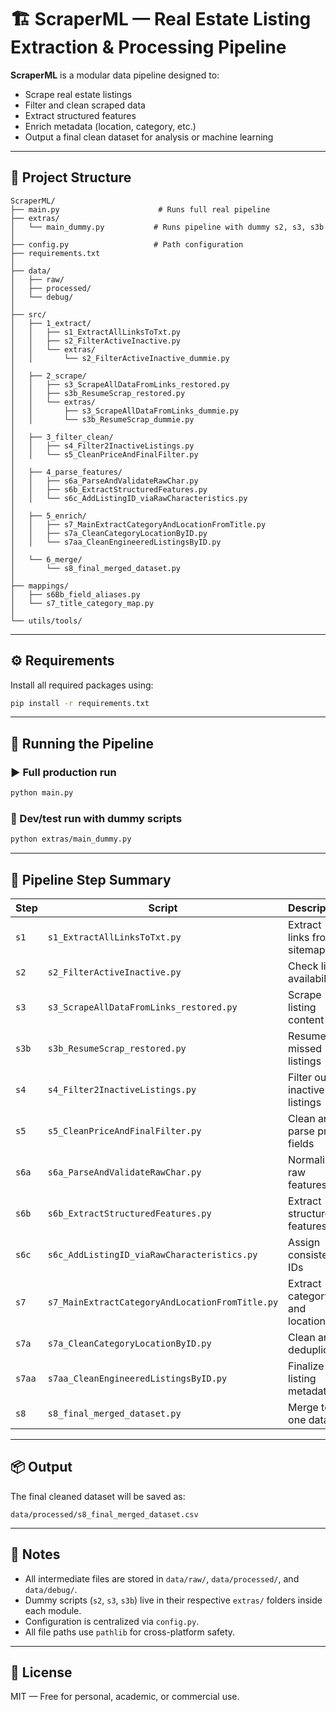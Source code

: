 # 🏗️ ScraperML — Real Estate Listing Extraction & Processing Pipeline

**ScraperML** is a modular data pipeline designed to:
- Scrape real estate listings
- Filter and clean scraped data
- Extract structured features
- Enrich metadata (location, category, etc.)
- Output a final clean dataset for analysis or machine learning

---

## 📂 Project Structure

```
ScraperML/
├── main.py                      # Runs full real pipeline
├── extras/
│   └── main_dummy.py           # Runs pipeline with dummy s2, s3, s3b
│
├── config.py                   # Path configuration
├── requirements.txt
│
├── data/
│   ├── raw/
│   ├── processed/
│   └── debug/
│
├── src/
│   ├── 1_extract/
│   │   ├── s1_ExtractAllLinksToTxt.py
│   │   ├── s2_FilterActiveInactive.py
│   │   └── extras/
│   │       └── s2_FilterActiveInactive_dummie.py
│
│   ├── 2_scrape/
│   │   ├── s3_ScrapeAllDataFromLinks_restored.py
│   │   ├── s3b_ResumeScrap_restored.py
│   │   └── extras/
│   │       ├── s3_ScrapeAllDataFromLinks_dummie.py
│   │       └── s3b_ResumeScrap_dummie.py
│
│   ├── 3_filter_clean/
│   │   ├── s4_Filter2InactiveListings.py
│   │   └── s5_CleanPriceAndFinalFilter.py
│
│   ├── 4_parse_features/
│   │   ├── s6a_ParseAndValidateRawChar.py
│   │   ├── s6b_ExtractStructuredFeatures.py
│   │   └── s6c_AddListingID_viaRawCharacteristics.py
│
│   ├── 5_enrich/
│   │   ├── s7_MainExtractCategoryAndLocationFromTitle.py
│   │   ├── s7a_CleanCategoryLocationByID.py
│   │   └── s7aa_CleanEngineeredListingsByID.py
│
│   └── 6_merge/
│       └── s8_final_merged_dataset.py
│
├── mappings/
│   ├── s6Bb_field_aliases.py
│   └── s7_title_category_map.py
│
└── utils/tools/
```

---

## ⚙️ Requirements

Install all required packages using:

```bash
pip install -r requirements.txt
```

---

## 🚀 Running the Pipeline

### ▶️ Full production run

```bash
python main.py
```

### 🧪 Dev/test run with dummy scripts

```bash
python extras/main_dummy.py
```

---

## 🔁 Pipeline Step Summary

| Step | Script | Description |
|------|--------|-------------|
| `s1` | `s1_ExtractAllLinksToTxt.py` | Extract links from sitemap |
| `s2` | `s2_FilterActiveInactive.py` | Check link availability |
| `s3` | `s3_ScrapeAllDataFromLinks_restored.py` | Scrape listing content |
| `s3b` | `s3b_ResumeScrap_restored.py` | Resume missed listings |
| `s4` | `s4_Filter2InactiveListings.py` | Filter out inactive listings |
| `s5` | `s5_CleanPriceAndFinalFilter.py` | Clean and parse price fields |
| `s6a` | `s6a_ParseAndValidateRawChar.py` | Normalize raw features |
| `s6b` | `s6b_ExtractStructuredFeatures.py` | Extract structured features |
| `s6c` | `s6c_AddListingID_viaRawCharacteristics.py` | Assign consistent IDs |
| `s7` | `s7_MainExtractCategoryAndLocationFromTitle.py` | Extract category and location |
| `s7a` | `s7a_CleanCategoryLocationByID.py` | Clean and deduplicate |
| `s7aa` | `s7aa_CleanEngineeredListingsByID.py` | Finalize listing metadata |
| `s8` | `s8_final_merged_dataset.py` | Merge to one dataset |

---

## 📦 Output

The final cleaned dataset will be saved as:

```
data/processed/s8_final_merged_dataset.csv
```

---

## 🧠 Notes

- All intermediate files are stored in `data/raw/`, `data/processed/`, and `data/debug/`.
- Dummy scripts (`s2`, `s3`, `s3b`) live in their respective `extras/` folders inside each module.
- Configuration is centralized via `config.py`.
- All file paths use `pathlib` for cross-platform safety.

---

## 📄 License

MIT — Free for personal, academic, or commercial use.
